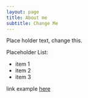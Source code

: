 ```yaml
---
layout: page
title: About me
subtitle: Change Me
---
```


Place holder text, change this.

Placeholder List:
- item 1
- item 2
- item 3

link example [here](https://data.gov)
